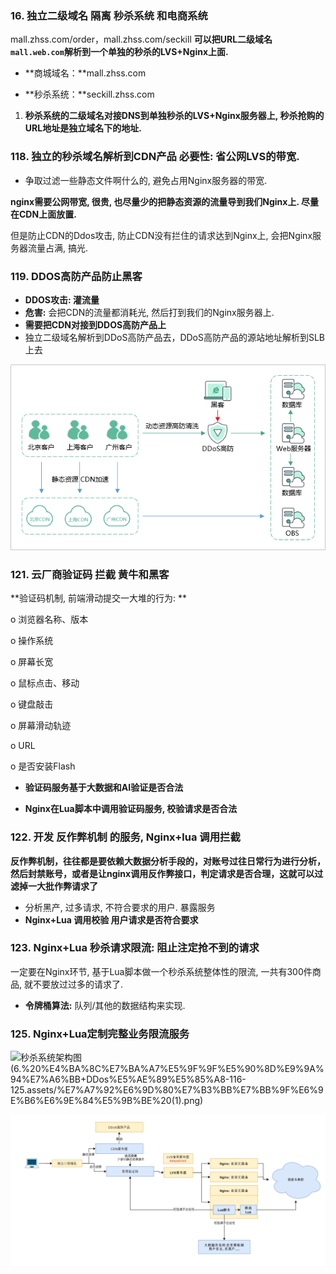 

### 16. 独立二级域名 隔离 秒杀系统 和电商系统

mall.zhss.com/order，mall.zhss.com/seckill **可以把URL二级域名`mall.web.com`解析到一个单独的秒杀的LVS+Nginx上面.**

- **商城域名：**mall.zhss.com

- **秒杀系统：**seckill.zhss.com

1. **秒杀系统的二级域名对接DNS到单独秒杀的LVS+Nginx服务器上, 秒杀抢购的URL地址是独立域名下的地址.**

### 118. 独立的秒杀域名解析到CDN产品 必要性: 省公网LVS的带宽.

- 争取过滤一些静态文件啊什么的, 避免占用Nginx服务器的带宽.

**nginx需要公网带宽, 很贵, 也尽量少的把静态资源的流量导到我们Nginx上.  尽量在CDN上面放置.**

但是防止CDN的Ddos攻击, 防止CDN没有拦住的请求达到Nginx上, 会把Nginx服务器流量占满, 搞光.





### 119. DDOS高防产品防止黑客

- **DDOS攻击: 灌流量**
- **危害:** 会把CDN的流量都消耗光, 然后打到我们的Nginx服务器上.
- **需要把CDN对接到DDOS高防产品上**
- 独立二级域名解析到DDoS高防产品去，DDoS高防产品的源站地址解析到SLB上去

![点击放大](6.%20%E4%BA%8C%E7%BA%A7%E5%9F%9F%E5%90%8D%E9%9A%94%E7%A6%BB+DDos%E5%AE%89%E5%85%A8-116-125.assets/zh-cn_image_0000001123525999.png)



### 121. 云厂商验证码 拦截 黄牛和黑客

**验证码机制, 前端滑动提交一大堆的行为: ** 

o  浏览器名称、版本

o  操作系统

o  屏幕长宽

o  鼠标点击、移动

o  键盘敲击

o  屏幕滑动轨迹

o  URL

o  是否安装Flash

- **验证码服务基于大数据和AI验证是否合法**

- **Nginx在Lua脚本中调用验证码服务, 校验请求是否合法**



### 122. 开发 反作弊机制 的服务, Nginx+lua 调用拦截

**反作弊机制，往往都是要依赖大数据分析手段的，对账号过往日常行为进行分析，然后封禁账号，或者是让nginx调用反作弊接口，判定请求是否合理，这就可以过滤掉一大批作弊请求了**

- 分析黑产, 过多请求, 不符合要求的用户. 暴露服务
- **Nginx+Lua 调用校验 用户请求是否符合要求**

 





### 123. Nginx+Lua 秒杀请求限流: 阻止注定抢不到的请求

一定要在Nginx环节, 基于Lua脚本做一个秒杀系统整体性的限流, 一共有300件商品, 就不要放过过多的请求了.

- **令牌桶算法:** 队列/其他的数据结构来实现.



### 125. Nginx+Lua定制完整业务限流服务







![秒杀系统架构图 (6.%20%E4%BA%8C%E7%BA%A7%E5%9F%9F%E5%90%8D%E9%9A%94%E7%A6%BB+DDos%E5%AE%89%E5%85%A8-116-125.assets/%E7%A7%92%E6%9D%80%E7%B3%BB%E7%BB%9F%E6%9E%B6%E6%9E%84%E5%9B%BE%20(1).png)](116~125%E8%B5%84%E6%96%99/125_%E5%A6%82%E4%BD%95%E5%9F%BA%E4%BA%8ENginx+Lua%E5%AE%9E%E7%8E%B0%E4%B8%80%E5%A5%97%E4%B8%9A%E5%8A%A1%E9%99%90%E6%B5%81%E6%9C%BA%E5%88%B6/%E7%A7%92%E6%9D%80%E7%B3%BB%E7%BB%9F%E6%9E%B6%E6%9E%84%E5%9B%BE%20(1).png)



![image-20210620180813256](6.%20%E4%BA%8C%E7%BA%A7%E5%9F%9F%E5%90%8D%E9%9A%94%E7%A6%BB+DDos%E5%AE%89%E5%85%A8-116-125.assets/image-20210620180813256.png)





















